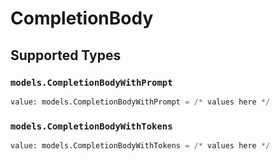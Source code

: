 # CompletionBody


## Supported Types

### `models.CompletionBodyWithPrompt`

```python
value: models.CompletionBodyWithPrompt = /* values here */
```

### `models.CompletionBodyWithTokens`

```python
value: models.CompletionBodyWithTokens = /* values here */
```

